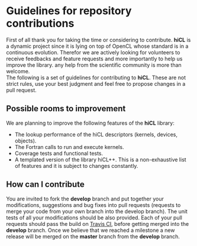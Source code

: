 # Guidelines for repository contributions
First of all thank you for taking the time or considering to contribute.
**hiCL** is a dynamic project since it is lying on top of OpenCL
whose standard is in a continuous evolution. Therefor 
we are actively looking for volunteers to receive feedbacks and feature 
requests and more importantly to help us improve the library.
any help from the  scientific community is more than welcome.</br>
The following is a set of guidelines for contributing to **hiCL**. These
are not strict rules, use your best judgment and feel free to propose changes
in a pull request.

## Possible rooms to improvement
We are planning to improve the following features of the **hiCL** library:
* The lookup performance of the hiCL descriptors (kernels, devices, 
  objects).
* The Fortran calls to run and execute kernels.
* Coverage tests and functional tests.
* A templated version of the library hiCL++.
This is a non-exhaustive list of features and it is subject to changes constantly.

## How can I contribute
You are invited to fork the **develop**  branch and put together your
modifications, suggestions and bug fixes into pull requests (requests to merge
your code from your own branch into the develop branch).
The unit tests of all your modifications should be also 
provided. Each of your pull requests should pass the build 
on [Travis CI](https://travis-ci.org/issamsaid/hiCL), before getting merged
into the **develop** branch. Once we believe that we reached a milestone a new
release will be merged on the **master** branch from the **develop** branch.